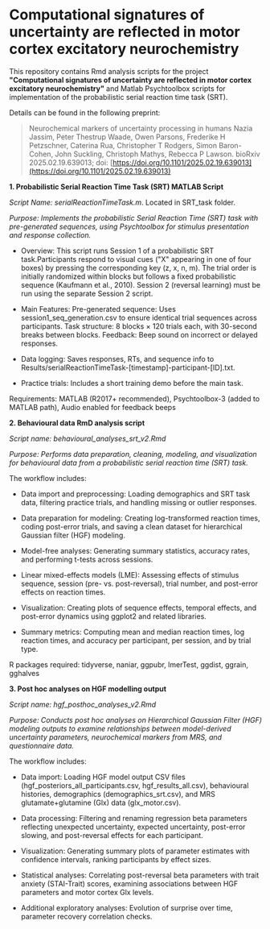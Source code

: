 # Computational signatures of uncertainty are reflected in motor cortex excitatory neurochemistry
This repository contains Rmd analysis scripts for the project **"Computational signatures of uncertainty are reflected in motor cortex excitatory neurochemistry"** and Matlab Psychtoolbox scripts for implementation of the probabilistic serial reaction time task (SRT). 

Details can be found in the following preprint:
> Neurochemical markers of uncertainty processing in humans
Nazia Jassim, Peter Thestrup Waade, Owen Parsons, Frederike H Petzschner, Caterina Rua, Christopher T Rodgers, Simon Baron-Cohen, John Suckling, Christoph Mathys, Rebecca P Lawson. bioRxiv 2025.02.19.639013; doi: [https://doi.org/10.1101/2025.02.19.639013](https://doi.org/10.1101/2025.02.19.639013)


**1. Probabilistic Serial Reaction Time Task (SRT) MATLAB Script**

_Script Name: serialReactionTimeTask.m_. Located in SRT_task folder.

_Purpose: Implements the probabilistic Serial Reaction Time (SRT) task with pre-generated sequences, using Psychtoolbox for stimulus presentation and response collection._

* Overview: This script runs Session 1 of a probabilistic SRT task.Participants respond to visual cues ("X" appearing in one of four boxes) by pressing the corresponding key (z, x, n, m). The trial order is initially randomized within blocks but follows a fixed probabilistic sequence (Kaufmann et al., 2010). Session 2 (reversal learning) must be run using the separate Session 2 script.

* Main Features: 
Pre-generated sequence: Uses session1_seq_generation.csv to ensure identical trial sequences across participants.
Task structure: 8 blocks × 120 trials each, with 30-second breaks between blocks.
Feedback: Beep sound on incorrect or delayed responses.

* Data logging: Saves responses, RTs, and sequence info to Results/serialReactionTimeTask-[timestamp]-participant-[ID].txt.

* Practice trials: Includes a short training demo before the main task.

Requirements:  MATLAB (R2017+ recommended), Psychtoolbox-3 (added to MATLAB path), Audio enabled for feedback beeps

**2. Behavioural data RmD analysis script**

_Script name: behavioural_analyses_srt_v2.Rmd_

_Purpose: Performs data preparation, cleaning, modeling, and visualization for behavioural data from a probabilistic serial reaction time (SRT) task._ 

The workflow includes:

* Data import and preprocessing: Loading demographics and SRT task data, filtering practice trials, and handling missing or outlier responses.

* Data preparation for modeling: Creating log-transformed reaction times, coding post-error trials, and saving a clean dataset for hierarchical Gaussian filter (HGF) modeling.

* Model-free analyses: Generating summary statistics, accuracy rates, and performing t-tests across sessions.

* Linear mixed-effects models (LME):  Assessing effects of stimulus sequence, session (pre- vs. post-reversal), trial number, and post-error effects on reaction times.

* Visualization: Creating plots of sequence effects, temporal effects, and post-error dynamics using ggplot2 and related libraries.

* Summary metrics: Computing mean and median reaction times, log reaction times, and accuracy per participant, per session, and by trial type.

R packages required: tidyverse, naniar, ggpubr, lmerTest, ggdist, ggrain, gghalves

**3. Post hoc analyses on HGF modelling output**

_Script name: hgf_posthoc_analyses_v2.Rmd_

_Purpose: Conducts post hoc analyses on Hierarchical Gaussian Filter (HGF) modeling outputs to examine relationships between model-derived uncertainty parameters, neurochemical markers from MRS, and questionnaire data._

The workflow includes:

* Data import: Loading HGF model output CSV files (hgf_posteriors_all_participants.csv, hgf_results_all.csv), behavioural histories, demographics (demographics_srt.csv), and MRS glutamate+glutamine (Glx) data (glx_motor.csv).

* Data processing: Filtering and renaming regression beta parameters reflecting unexpected uncertainty, expected uncertainty, post-error slowing, and post-reversal effects for each participant.

* Visualization: Generating summary plots of parameter estimates with confidence intervals, ranking participants by effect sizes.

* Statistical analyses: Correlating post-reversal beta parameters with trait anxiety (STAI-Trait) scores, examining associations between HGF parameters and motor cortex Glx levels.

* Additional exploratory analyses: Evolution of surprise over time, parameter recovery correlation checks. 

